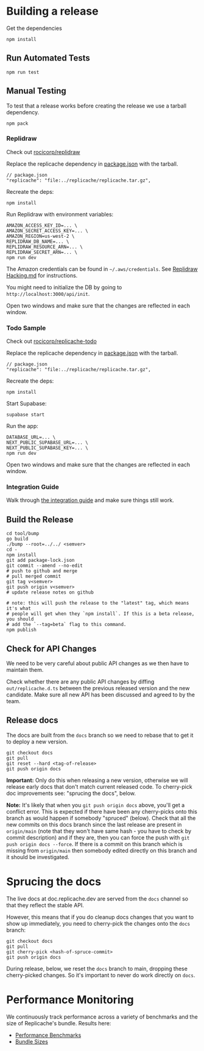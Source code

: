 # Building a release

Get the dependencies

```
npm install
```

## Run Automated Tests

```
npm run test
```

## Manual Testing

To test that a release works before creating the release we use a tarball dependency.

```
npm pack
```

### Replidraw

Check out [rocicorp/replidraw](https://github.com/rocicorp/replidraw)

Replace the replicache dependency in
[package.json](https://github.com/rocicorp/replidraw/blob/master/package.json)
with the tarball.

```
// package.json
"replicache": "file:../replicache/replicache.tar.gz",
```

Recreate the deps:

```
npm install
```

Run Replidraw with environment variables:

```
AMAZON_ACCESS_KEY_ID=... \
AMAZON_SECRET_ACCESS_KEY=... \
AMAZON_REGION=us-west-2 \
REPLIDRAW_DB_NAME=... \
REPLIDRAW_RESOURCE_ARN=... \
REPLIDRAW_SECRET_ARN=... \
npm run dev
```

The Amazon credentials can be found in `~/.aws/credentials`. See [Replidraw
Hacking.md](https://github.com/rocicorp/replidraw/blob/master/HACKING.md) for
instructions.

You might need to initialize the DB by going to `http://localhost:3000/api/init`.

Open two windows and make sure that the changes are reflected in each window.

### Todo Sample

Check out [rocicorp/replicache-todo](https://github.com/rocicorp/replicache-todo)

Replace the replicache dependency in
[package.json](https://github.com/rocicorp/replicache-todo/blob/master/package.json)
with the tarball.

```
// package.json
"replicache": "file:../replicache/replicache.tar.gz",
```

Recreate the deps:

```
npm install
```

Start Supabase:

```
supabase start
```

Run the app:

```
DATABASE_URL=... \
NEXT_PUBLIC_SUPABASE_URL=... \
NEXT_PUBLIC_SUPABASE_KEY=... \
npm run dev
```

Open two windows and make sure that the changes are reflected in each window.

### Integration Guide

Walk through [the integration guide](https://doc.replicache.dev/guide/intro) and make sure things still work.

## Build the Release

```
cd tool/bump
go build
./bump --root=../../ <semver>
cd -
npm install
git add package-lock.json
git commit --amend --no-edit
# push to github and merge
# pull merged commit
git tag v<semver>
git push origin v<semver>
# update release notes on github

# note: this will push the release to the "latest" tag, which means it's what
# people will get when they `npm install`. If this is a beta release, you should
# add the `--tag=beta` flag to this command.
npm publish
```

## Check for API Changes

We need to be very careful about public API changes as we then have to maintain them.

Check whether there are any public API changes by diffing `out/replicache.d.ts` between the previous released version and the new candidate. Make sure all new API has been discussed and agreed to by the team.

## Release docs

The docs are built from the `docs` branch so we need to rebase that to get it
to deploy a new version.

```
git checkout docs
git pull
git reset --hard <tag-of-release>
git push origin docs
```

**Important:** Only do this when releasing a new version, otherwise we will release early docs that don't match current released code. To cherry-pick doc improvements see: "sprucing the docs", below.

**Note:** It's likely that when you `git push origin docs` above, you'll get a conflict error. This is expected if there have been any cherry-picks onto this branch as would happen if somebody "spruced" (below). Check that all the new commits on this docs branch since the last release are present in `origin/main` (note that they won't have same hash - you have to check by commit description) and if they are, then you can force the push with `git push origin docs --force`. If there is a commit on this branch which is missing from `origin/main` then somebody edited directly on this branch and it should be investigated.

# Sprucing the docs

The live docs at doc.replicache.dev are served from the `docs` channel so that they reflect the stable API.

However, this means that if you do cleanup docs changes that you want to show up immediately, you need to cherry-pick the changes onto the `docs` branch:

```
git checkout docs
git pull
git cherry-pick <hash-of-spruce-commit>
git push origin docs
```

During release, below, we reset the `docs` branch to main, dropping these cherry-picked changes. So it's important to never do work directly on `docs`.

# Performance Monitoring

We continuously track performance across a variety of benchmarks and the size of Replicache's bundle.
Results here:

- [Performance Benchmarks](https://rocicorp.github.io/replicache-internal/perf-v2/)
- [Bundle Sizes](https://rocicorp.github.io/replicache-internal/bundle-sizes)
